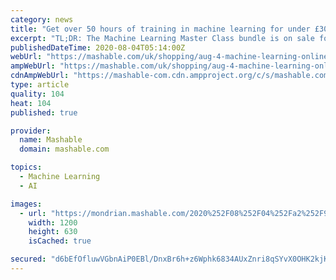 ```yaml
---
category: news
title: "Get over 50 hours of training in machine learning for under £30"
excerpt: "TL;DR: The Machine Learning Master Class bundle is on sale for £29.85 as of August 4, saving you 91% on list price. Thanks to developing artificial intelligence technologies, computer are smarter ..."
publishedDateTime: 2020-08-04T05:14:00Z
webUrl: "https://mashable.com/uk/shopping/aug-4-machine-learning-online-sale/"
ampWebUrl: "https://mashable.com/uk/shopping/aug-4-machine-learning-online-sale.amp"
cdnAmpWebUrl: "https://mashable-com.cdn.ampproject.org/c/s/mashable.com/uk/shopping/aug-4-machine-learning-online-sale.amp"
type: article
quality: 104
heat: 104
published: true

provider:
  name: Mashable
  domain: mashable.com

topics:
  - Machine Learning
  - AI

images:
  - url: "https://mondrian.mashable.com/2020%252F08%252F04%252Fa2%252F9d02595b494441d2bb4dc704f8ce4b85.1f5fc.jpg%252F1200x630.jpg?signature=Sptw61vujsHeWR7oaA4xnp6uvgw="
    width: 1200
    height: 630
    isCached: true

secured: "d6bEfOfluwVGbnAiP0EBl/DnxBr6h+z6Wphk6834AUxZnri8qSYvX0OHK2kjK9AT9aBqA3RpVDoZMXf9BEVs9Bu6Fza9RKXcUCquJcGbnwkJen8YS73SK+/1nqZgEcJa1d0D7pig86WRP7JdI/irkNMC4iihek4GvQllym5BYKVwODRqWArHUxfi1oWe3nv8QHRPIncfWbo1XAULuxlFT68veT7ubPMRBIFO6pxxmSWRzuXoUvDExOO1gVXmkE3FYYAaVIFyP2O5Vztr51vay2U+rIFXrLrpk4zCLr1UXiB6uX5NWNlSfWwBH8e7Su2BzJapjNnTiJbGxIdOpYp/Nw==;E7LMiUozaKlQyaCchpi0eA=="
---
```


